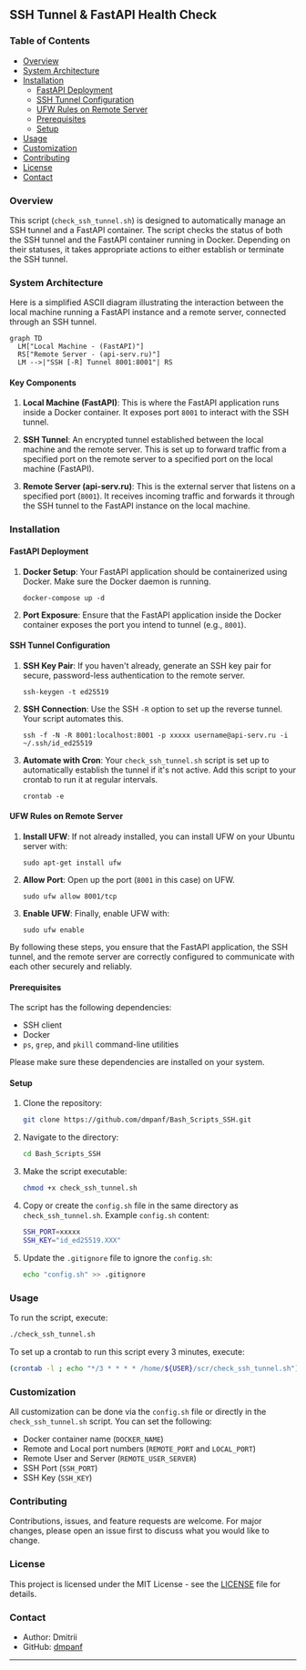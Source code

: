 ## SSH Tunnel & FastAPI Health Check

### Table of Contents

- [Overview](#overview)
- [System Architecture](#system-architecture)
- [Installation](#installation)
  - [FastAPI Deployment](#fastapi-deployment)
  - [SSH Tunnel Configuration](#ssh-tunnel-configuration)
  - [UFW Rules on Remote Server](#ufw-rules-on-remote-server)
  - [Prerequisites](#prerequisites)
  - [Setup](#setup)
- [Usage](#usage)
- [Customization](#customization)
- [Contributing](#contributing)
- [License](#license)
- [Contact](#contact)

### Overview

This script (`check_ssh_tunnel.sh`) is designed to automatically manage an SSH tunnel and a FastAPI container. The script checks the status of both the SSH tunnel and the FastAPI container running in Docker. Depending on their statuses, it takes appropriate actions to either establish or terminate the SSH tunnel.

### System Architecture

Here is a simplified ASCII diagram illustrating the interaction between the local machine running a FastAPI instance and a remote server, connected through an SSH tunnel.

```mermaid
graph TD
  LM["Local Machine - (FastAPI)"]
  RS["Remote Server - (api-serv.ru)"]
  LM -->|"SSH [-R] Tunnel 8001:8001"| RS
```

#### Key Components

1. **Local Machine (FastAPI)**: This is where the FastAPI application runs inside a Docker container. It exposes port `8001` to interact with the SSH tunnel.

2. **SSH Tunnel**: An encrypted tunnel established between the local machine and the remote server. This is set up to forward traffic from a specified port on the remote server to a specified port on the local machine (FastAPI).

3. **Remote Server (api-serv.ru)**: This is the external server that listens on a specified port (`8001`). It receives incoming traffic and forwards it through the SSH tunnel to the FastAPI instance on the local machine.
   
### Installation

#### FastAPI Deployment

1. **Docker Setup**: Your FastAPI application should be containerized using Docker. Make sure the Docker daemon is running.
  
   ```
   docker-compose up -d
   ```
   
2. **Port Exposure**: Ensure that the FastAPI application inside the Docker container exposes the port you intend to tunnel (e.g., `8001`).

#### SSH Tunnel Configuration

1. **SSH Key Pair**: If you haven't already, generate an SSH key pair for secure, password-less authentication to the remote server.
   
   ```
   ssh-keygen -t ed25519
   ```

2. **SSH Connection**: Use the SSH `-R` option to set up the reverse tunnel. Your script automates this.

   ```
   ssh -f -N -R 8001:localhost:8001 -p xxxxx username@api-serv.ru -i ~/.ssh/id_ed25519
   ```
   
3. **Automate with Cron**: Your `check_ssh_tunnel.sh` script is set up to automatically establish the tunnel if it's not active. Add this script to your crontab to run it at regular intervals.
   
   ```
   crontab -e
   ```

#### UFW Rules on Remote Server

1. **Install UFW**: If not already installed, you can install UFW on your Ubuntu server with:
   
   ```
   sudo apt-get install ufw
   ```
   
2. **Allow Port**: Open up the port (`8001` in this case) on UFW.

   ```
   sudo ufw allow 8001/tcp
   ```

3. **Enable UFW**: Finally, enable UFW with:

   ```
   sudo ufw enable
   ```

By following these steps, you ensure that the FastAPI application, the SSH tunnel, and the remote server are correctly configured to communicate with each other securely and reliably.

#### Prerequisites

The script has the following dependencies:

- SSH client
- Docker
- `ps`, `grep`, and `pkill` command-line utilities

Please make sure these dependencies are installed on your system.

#### Setup

1. Clone the repository:

    ```bash
    git clone https://github.com/dmpanf/Bash_Scripts_SSH.git
    ```

2. Navigate to the directory:

    ```bash
    cd Bash_Scripts_SSH
    ```

3. Make the script executable:

    ```bash
    chmod +x check_ssh_tunnel.sh
    ```

4. Copy or create the `config.sh` file in the same directory as `check_ssh_tunnel.sh`. Example `config.sh` content:

    ```bash
    SSH_PORT=xxxxx
    SSH_KEY="id_ed25519.XXX"
    ```

5. Update the `.gitignore` file to ignore the `config.sh`:

    ```bash
    echo "config.sh" >> .gitignore
    ```

### Usage

To run the script, execute:

```bash
./check_ssh_tunnel.sh
```

To set up a crontab to run this script every 3 minutes, execute:

```bash
(crontab -l ; echo "*/3 * * * * /home/${USER}/scr/check_ssh_tunnel.sh") | crontab -
```

### Customization

All customization can be done via the `config.sh` file or directly in the `check_ssh_tunnel.sh` script. You can set the following:

- Docker container name (`DOCKER_NAME`)
- Remote and Local port numbers (`REMOTE_PORT` and `LOCAL_PORT`)
- Remote User and Server (`REMOTE_USER_SERVER`)
- SSH Port (`SSH_PORT`)
- SSH Key (`SSH_KEY`)

### Contributing

Contributions, issues, and feature requests are welcome. For major changes, please open an issue first to discuss what you would like to change.

### License

This project is licensed under the MIT License - see the [LICENSE](LICENSE) file for details.

### Contact

- Author: Dmitrii 
- GitHub: [dmpanf](https://github.com/dmpanf)

---
